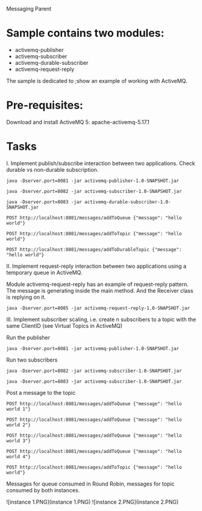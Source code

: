Messaging Parent

# Sample contains two modules:
- activemq-publisher
- activemq-subscriber
- activemq-durable-subscriber
- activemq-request-reply

The sample is dedicated to ;show an example of working with ActiveMQ.

# Pre-requisites:
 Download and install ActiveMQ 5: apache-activemq-5.17.1

# Tasks
I. Implement publish/subscribe interaction between two applications. Check durable vs non-durable subscription.

`java -Dserver.port=8081 -jar activemq-publisher-1.0-SNAPSHOT.jar`

`java -Dserver.port=8082 -jar activemq-subscriber-1.0-SNAPSHOT.jar`

`java -Dserver.port=8083 -jar activemq-durable-subscriber-1.0-SNAPSHOT.jar`

`POST http://localhost:8081/messages/addToQueue {"message": "hello world"}`

`POST http://localhost:8081/messages/addToTopic {"message": "hello world"}`

`POST http://localhost:8081/messages/addToDurableTopic {"message": "hello world"}`


II. Implement request-reply interaction between two applications using a temporary queue in ActiveMQ.

Module activemq-request-reply has an example of request-reply pattern.
The message is generating inside the main method. And the Receiver class is replying on it.

`java -Dserver.port=8085 -jar activemq-request-reply-1.0-SNAPSHOT.jar`

III. Implement subscriber scaling, i.e. create n subscribers to a topic with the same ClientID (see Virtual Topics in ActiveMQ)

Run the publisher

`java -Dserver.port=8081 -jar activemq-publisher-1.0-SNAPSHOT.jar`

Run two subscribers

`java -Dserver.port=8082 -jar activemq-subscriber-1.0-SNAPSHOT.jar`

`java -Dserver.port=8083 -jar activemq-subscriber-1.0-SNAPSHOT.jar`

Post a message to the topic

`POST http://localhost:8081/messages/addToQueue {"message": "hello world 1"}`

`POST http://localhost:8081/messages/addToQueue {"message": "hello world 2"}`

`POST http://localhost:8081/messages/addToQueue {"message": "hello world 3"}`

`POST http://localhost:8081/messages/addToQueue {"message": "hello world 4"}`

`POST http://localhost:8081/messages/addToTopic {"message": "hello world"}`

Messages for queue consumed in Round Robin, messages for topic consumed by both instances.

![instance 1.PNG](instance 1.PNG)
![instance 2.PNG](instance 2.PNG)